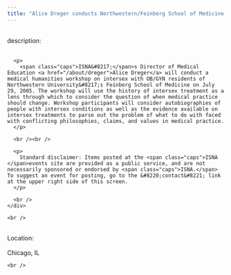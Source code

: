 ```yaml
---
title: "Alice Dreger conducts Northwestern/Feinberg School of Medicine workshop for OB/GYN's"
---
```


<div class="flexinode-body flexinode-2">
  <div class="flexinode-textarea-1">
    <div class="form-item">
      <br /> <label>description:</label><br /><br /> 
      
      <p>
        <span class="caps">ISNA&#8217;</span>s Director of Medical Education <a href="/about/dreger">Alice Dreger</a> will conduct a medical humanities workshop on intersex with OB/GYN residents of Northwestern University&#8217;s Feinberg School of Medicine on July 29, 2005. The workshop will use the history of intersex treatment as a lens through which to consider the question of when medical practice should change. Workshop participants will consider autobiographies of people with intersex conditions as well as the evidence available on intersex treatments to parse out the problem of what to do with faced with conflicting philosophies, claims, and values in medical practice.
      </p>
      
      <br /><br />
      
      <p>
        Standard disclaimer: Items posted at the <span class="caps">ISNA </span>events site are provided as a public service, and are not necessarily sponsored or endorsed by <span class="caps">ISNA.</span> To suggest an event for posting, go to the &#8220;contact&#8221; link at the upper right side of this screen.
      </p>
      
      <br />
    </div>
    
    <br />
  </div>
  
  <div class="flexinode-textfield-2">
    <div class="form-item">
      <br /> <label>Location:</label><br /><br /> Chicago, IL<br />
    </div>
    
    <br />
  </div>
</div>